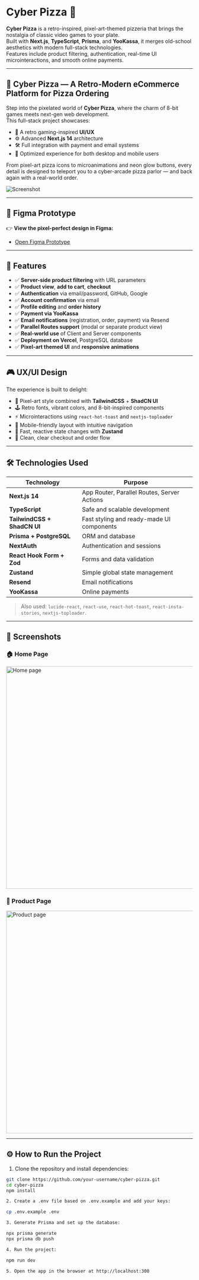 # Cyber Pizza 🍕

**Cyber Pizza** is a retro-inspired, pixel-art-themed pizzeria that brings the nostalgia of classic video games to your plate.  
Built with **Next.js**, **TypeScript**, **Prisma**, and **YooKassa**, it merges old-school aesthetics with modern full-stack technologies.  
Features include product filtering, authentication, real-time UI microinteractions, and smooth online payments.

---

## 🍕 Cyber Pizza — A Retro-Modern eCommerce Platform for Pizza Ordering

Step into the pixelated world of **Cyber Pizza**, where the charm of 8-bit games meets next-gen web development.  
This full-stack project showcases:

- 💾 A retro gaming-inspired **UI/UX**
- ⚙️ Advanced **Next.js 14** architecture
- 🛠️ Full integration with payment and email systems
- 📱 Optimized experience for both desktop and mobile users

From pixel-art pizza icons to microanimations and neon glow buttons, every detail is designed to teleport you to a cyber-arcade pizza parlor — and back again with a real-world order.

![Screenshot](./public/preview.png)

---

## 🔗 Figma Prototype

👉 **View the pixel-perfect design in Figma:**  
- [Open Figma Prototype](https://www.figma.com/proto/Ny6HqEo3oFM1DXkWustwAH/Untitled?node-id=156-2&t=Zn6Z12Dtzh9vL8yY-1)

---

## 🚀 Features

- ✅ **Server-side product filtering** with URL parameters  
- ✅ **Product view**, **add to cart**, **checkout**  
- ✅ **Authentication** via email/password, GitHub, Google  
- ✅ **Account confirmation** via email  
- ✅ **Profile editing** and **order history**  
- ✅ **Payment via YooKassa**  
- ✅ **Email notifications** (registration, order, payment) via Resend  
- ✅ **Parallel Routes support** (modal or separate product view)  
- ✅ **Real-world use** of Client and Server components  
- ✅ **Deployment on Vercel**, PostgreSQL database  
- ✅ **Pixel-art themed UI** and **responsive animations**

---

## 🎮 UX/UI Design

The experience is built to delight:

- 🎨 Pixel-art style combined with **TailwindCSS** + **ShadCN UI**
- 🕹️ Retro fonts, vibrant colors, and 8-bit-inspired components
- ⚡ Microinteractions using `react-hot-toast` and `nextjs-toploader`
- 📱 Mobile-friendly layout with intuitive navigation
- 🧠 Fast, reactive state changes with **Zustand**
- 🧾 Clean, clear checkout and order flow

---

## 🛠 Technologies Used

| Technology                   | Purpose                                                  |
|-----------------------------|----------------------------------------------------------|
| **Next.js 14**              | App Router, Parallel Routes, Server Actions              |
| **TypeScript**              | Safe and scalable development                            |
| **TailwindCSS + ShadCN UI** | Fast styling and ready-made UI components                |
| **Prisma + PostgreSQL**     | ORM and database                                         |
| **NextAuth**                | Authentication and sessions                              |
| **React Hook Form + Zod**   | Forms and data validation                                |
| **Zustand**                 | Simple global state management                           |
| **Resend**                  | Email notifications                                      |
| **YooKassa**                | Online payments                                          |

> Also used: `lucide-react`, `react-use`, `react-hot-toast`, `react-insta-stories`, `nextjs-toploader`.

---

## 📸 Screenshots

### 🏠 Home Page  
<img src="./public/screenshot1.png" width="600" alt="Home page">

### 🍕 Product Page  
<img src="./public/screenshot2.png" width="600" alt="Product page">

---

## ⚙️ How to Run the Project

1. Clone the repository and install dependencies:

```bash
git clone https://github.com/your-username/cyber-pizza.git
cd cyber-pizza
npm install

2. Create a .env file based on .env.example and add your keys:

cp .env.example .env

3. Generate Prisma and set up the database:

npx prisma generate
npx prisma db push

4. Run the project:

npm run dev

5. Open the app in the browser at http://localhost:300
